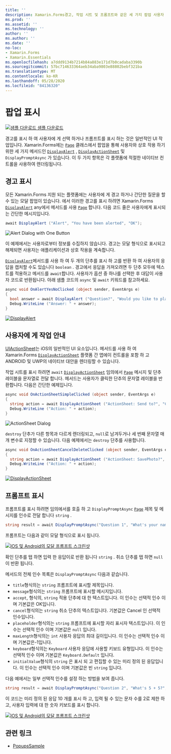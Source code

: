 ```yaml
---
title: ''
description: Xamarin.Forms경고, 작업 시트 및 프롬프트와 같은 세 가지 팝업 사용자 인터페이스 요소를 제공 합니다. 이 문서에서는 경고, 작업 시트 및 프롬프트 Api를 사용 하 여 사용자에 게 간단한 질문을 하 고, 작업을 안내 하 고, 프롬프트를 표시 하는 대화 상자를 표시 하는 방법을 보여줍니다.
ms.prod: ''
ms.assetid: ''
ms.technology: ''
author: ''
ms.author: ''
ms.date: ''
no-loc:
- Xamarin.Forms
- Xamarin.Essentials
ms.openlocfilehash: a7ddd9134b7214b84a883e171d7b0cadaba3390b
ms.sourcegitcommit: 57bc714633364aeb34aba9803e88802bebf321ba
ms.translationtype: MT
ms.contentlocale: ko-KR
ms.lasthandoff: 05/28/2020
ms.locfileid: "84136320"
---
```

# <a name="display-pop-ups"></a>팝업 표시

[![샘플 다운로드](~/media/shared/download.png) 샘플 다운로드](https://docs.microsoft.com/samples/xamarin/xamarin-forms-samples/navigation-pop-ups)

경고를 표시 하 여 사용자에 게 선택 하거나 프롬프트를 표시 하는 것은 일반적인 UI 작업입니다. Xamarin.Forms에는 [`Page`](xref:Xamarin.Forms.Page) 클래스에서 팝업을 통해 사용자와 상호 작용 하기 위한 세 가지 메서드인 [`DisplayAlert`](xref:Xamarin.Forms.Page.DisplayAlert*) , [`DisplayActionSheet`](xref:Xamarin.Forms.Page.DisplayActionSheet*) 및 `DisplayPromptAsync` 가 있습니다. 이 두 가지 항목은 각 플랫폼에 적절한 네이티브 컨트롤을 사용하여 렌더링됩니다.

## <a name="display-an-alert"></a>경고 표시

모든 Xamarin.Forms 지원 되는 플랫폼에는 사용자에 게 경고 하거나 간단한 질문을 할 수 있는 모달 팝업이 있습니다. 에서 이러한 경고를 표시 하려면 Xamarin.Forms [`DisplayAlert`](xref:Xamarin.Forms.Page.DisplayAlert*) any에서 메서드를 사용 [`Page`](xref:Xamarin.Forms.Page) 합니다. 다음 코드 줄은 사용자에게 표시되는 간단한 메시지입니다.

```csharp
await DisplayAlert ("Alert", "You have been alerted", "OK");
```

![](pop-ups-images/alert.png "Alert Dialog with One Button")

이 예제에서는 사용자로부터 정보를 수집하지 않습니다. 경고는 모달 형식으로 표시되고 해제되면 사용자는 애플리케이션과 상호 작용을 계속합니다.

[`DisplayAlert`](xref:Xamarin.Forms.Page.DisplayAlert*)메서드를 사용 하 여 두 개의 단추를 표시 하 고를 반환 하 여 사용자의 응답을 캡처할 수도 있습니다 `boolean` . 경고에서 응답을 가져오려면 두 단추 모두에 텍스트를 적용하고 메서드를 `await`합니다. 사용자가 옵션 중 하나를 선택한 후 대답이 사용자 코드로 반환됩니다. 아래 샘플 코드의 `async` 및 `await` 키워드를 참고하세요.

```csharp
async void OnAlertYesNoClicked (object sender, EventArgs e)
{
  bool answer = await DisplayAlert ("Question?", "Would you like to play a game", "Yes", "No");
  Debug.WriteLine ("Answer: " + answer);
}
```

[![DisplayAlert](pop-ups-images/alert2-sml.png "두 단추가 있는 경고 대화 상자")](pop-ups-images/alert2.png#lightbox "두 단추가 있는 경고 대화 상자")

## <a name="guide-users-through-tasks"></a>사용자에 게 작업 안내

[UIActionSheet](https://developer.apple.com/library/ios/documentation/uikit/reference/uiactionsheet_class/Reference/Reference.html)는 iOS의 일반적인 UI 요소입니다. 메서드를 사용 하 여 Xamarin.Forms [`DisplayActionSheet`](xref:Xamarin.Forms.Page.DisplayActionSheet*) 플랫폼 간 앱에이 컨트롤을 포함 하 고 ANDROID 및 UWP의 네이티브 대안을 렌더링할 수 있습니다.

작업 시트를 표시 하려면 `await` [`DisplayActionSheet`](xref:Xamarin.Forms.Page.DisplayActionSheet*) 임의에서 [`Page`](xref:Xamarin.Forms.Page) 메시지 및 단추 레이블을 문자열로 전달 합니다. 메서드는 사용자가 클릭한 단추의 문자열 레이블을 반환합니다. 다음은 간단한 예제입니다.

```csharp
async void OnActionSheetSimpleClicked (object sender, EventArgs e)
{
  string action = await DisplayActionSheet ("ActionSheet: Send to?", "Cancel", null, "Email", "Twitter", "Facebook");
  Debug.WriteLine ("Action: " + action);
}
```

![](pop-ups-images/action.png "ActionSheet Dialog")

`destroy` 단추가 다른 항목과 다르게 렌더링되고, `null`로 남겨두거나 세 번째 문자열 매개 변수로 지정할 수 있습니다. 다음 예제에서는 `destroy` 단추를 사용합니다.

```csharp
async void OnActionSheetCancelDeleteClicked (object sender, EventArgs e)
{
  string action = await DisplayActionSheet ("ActionSheet: SavePhoto?", "Cancel", "Delete", "Photo Roll", "Email");
  Debug.WriteLine ("Action: " + action);
}
```

[![DisplayActionSheet](pop-ups-images/action2-sml.png "소멸 단추가 있는 작업 시트 대화 상자")](pop-ups-images/action2.png#lightbox "소멸 단추가 있는 작업 시트 대화 상자")

## <a name="display-a-prompt"></a>프롬프트 표시

프롬프트를 표시 하려면 임의에서를 호출 하 고 `DisplayPromptAsync` [`Page`](xref:Xamarin.Forms.Page) 제목 및 메시지를 인수로 전달 합니다 `string` .

```csharp
string result = await DisplayPromptAsync("Question 1", "What's your name?");
```

프롬프트는 다음과 같이 모달 형식으로 표시 됩니다.

[![IOS 및 Android의 모달 프롬프트 스크린샷](pop-ups-images/simple-prompt.png "모달 프롬프트")](pop-ups-images/simple-prompt-large.png#lightbox "모달 프롬프트")

확인 단추를 탭 하면 입력 한 응답이로 반환 됩니다 `string` . 취소 단추를 탭 하면 `null` 이 반환 됩니다.

메서드의 전체 인수 목록은 `DisplayPromptAsync` 다음과 같습니다.

- `title`형식의는 `string` 프롬프트에 표시할 제목입니다.
- `message`형식의는 `string` 프롬프트에 표시할 메시지입니다.
- `accept`, 형식의, `string` 적용 단추에 대 한 텍스트입니다. 이 인수는 선택적 인수 이며 기본값은 OK입니다.
- `cancel`형식의는 `string` 취소 단추의 텍스트입니다. 기본값은 Cancel 인 선택적 인수입니다.
- `placeholder`형식의는 `string` 프롬프트에 표시할 자리 표시자 텍스트입니다. 이 인수는 선택적 인수 이며 기본값은 `null` 입니다.
- `maxLength`형식의는 `int` 사용자 응답의 최대 길이입니다. 이 인수는 선택적 인수 이며 기본값은-1입니다.
- `keyboard`형식의는 `Keyboard` 사용자 응답에 사용할 키보드 유형입니다. 이 인수는 선택적 인수 이며 기본값은 `Keyboard.Default` 입니다.
- `initialValue`형식의 `string` 은 표시 되 고 편집할 수 있는 미리 정의 된 응답입니다. 이 인수는 선택적 인수 이며 기본값은 빈 `string` 입니다.

다음 예에서는 일부 선택적 인수를 설정 하는 방법을 보여 줍니다.

```csharp
string result = await DisplayPromptAsync("Question 2", "What's 5 + 5?", initialValue: "10", maxLength: 2, keyboard: Keyboard.Numeric);
```

이 코드는 미리 정의 된 응답 10 개를 표시 하 고, 입력 될 수 있는 문자 수를 2로 제한 하 고, 사용자 입력에 대 한 숫자 키보드를 표시 합니다.

[![IOS 및 Android의 모달 프롬프트 스크린샷](pop-ups-images/keyboard-prompt.png "모달 프롬프트")](pop-ups-images/keyboard-prompt-large.png#lightbox "모달 프롬프트")

## <a name="related-links"></a>관련 링크

- [PopupsSample](https://docs.microsoft.com/samples/xamarin/xamarin-forms-samples/navigation-pop-ups)
